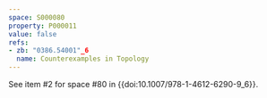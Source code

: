 ```yaml
---
space: S000080
property: P000011
value: false
refs:
- zb: "0386.54001"_6
  name: Counterexamples in Topology
---
```


See item #2 for space #80 in {{doi:10.1007/978-1-4612-6290-9_6}}.
